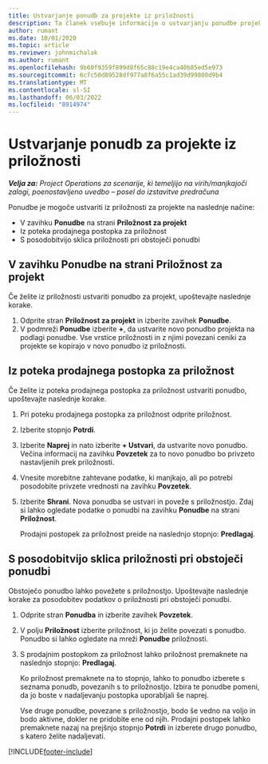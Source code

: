 ```yaml
---
title: Ustvarjanje ponudb za projekte iz priložnosti
description: Ta članek vsebuje informacije o ustvarjanju ponudbe projekta iz priložnosti.
author: rumant
ms.date: 10/01/2020
ms.topic: article
ms.reviewer: johnmichalak
ms.author: rumant
ms.openlocfilehash: 9b60f9359f899d8f65c88c19e4ca40b85ed5e973
ms.sourcegitcommit: 6cfc50d89528df977a8f6a55c1ad39d99800d9b4
ms.translationtype: MT
ms.contentlocale: sl-SI
ms.lasthandoff: 06/03/2022
ms.locfileid: "8914974"
---
```

# <a name="create-project-quotes-from-opportunities"></a>Ustvarjanje ponudb za projekte iz priložnosti

_**Velja za:** Project Operations za scenarije, ki temeljijo na virih/manjkajoči zalogi, poenostavljeno uvedbo – posel do izstavitve predračuna_

Ponudbe je mogoče ustvariti iz priložnosti za projekte na naslednje načine:

- V zavihku **Ponudbe** na strani **Priložnost za projekt**
- Iz poteka prodajnega postopka za priložnost
- S posodobitvijo sklica priložnosti pri obstoječi ponudbi

## <a name="from-the-quotes-tab-of-the-project-opportunity-page"></a>V zavihku Ponudbe na strani Priložnost za projekt

Če želite iz priložnosti ustvariti ponudbo za projekt, upoštevajte naslednje korake.

1. Odprite stran **Priložnost za projekt** in izberite zavihek **Ponudbe**. 
2. V podmreži **Ponudbe** izberite **+**, da ustvarite novo ponudbo projekta na podlagi ponudbe. Vse vrstice priložnosti in z njimi povezani ceniki za projekte se kopirajo v novo ponudbo iz priložnosti.

## <a name="from-the-opportunity-sales-process-flow"></a>Iz poteka prodajnega postopka za priložnost

Če želite iz poteka prodajnega postopka za priložnost ustvariti ponudbo, upoštevajte naslednje korake.

1. Pri poteku prodajnega postopka za priložnost odprite priložnost.
2. Izberite stopnjo **Potrdi**. 
3. Izberite **Naprej** in nato izberite **+ Ustvari**, da ustvarite novo ponudbo. Večina informacij na zavihku **Povzetek** za to novo ponudbo bo privzeto nastavljenih prek priložnosti. 
4. Vnesite morebitne zahtevane podatke, ki manjkajo, ali po potrebi posodobite privzete vrednosti na zavihku **Povzetek**.
5. Izberite **Shrani**. Nova ponudba se ustvari in poveže s priložnostjo. Zdaj si lahko ogledate podatke o ponudbi na zavihku **Ponudbe** na strani **Priložnost**. 

   Prodajni postopek za priložnost preide na naslednjo stopnjo: **Predlagaj**.


## <a name="by-updating-the-opportunity-reference-on-an-existing-quote"></a>S posodobitvijo sklica priložnosti pri obstoječi ponudbi

Obstoječo ponudbo lahko povežete s priložnostjo. Upoštevajte naslednje korake za posodobitev podatkov o priložnosti pri obstoječi ponudbi.

1. Odprite stran **Ponudba** in izberite zavihek **Povzetek**.
2. V polju **Priložnost** izberite priložnost, ki jo želite povezati s ponudbo. Ponudbo si lahko ogledate na mreži **Ponudbe** priložnosti. 
3. S prodajnim postopkom za priložnost lahko priložnost premaknete na naslednjo stopnjo: **Predlagaj**. 

   Ko priložnost premaknete na to stopnjo, lahko to ponudbo izberete s seznama ponudb, povezanih s to priložnostjo. Izbira te ponudbe pomeni, da jo boste v nadaljevanju postopka uporabljali še naprej.

   Vse druge ponudbe, povezane s priložnostjo, bodo še vedno na voljo in bodo aktivne, dokler ne pridobite ene od njih. Prodajni postopek lahko premaknete nazaj na prejšnjo stopnjo **Potrdi** in izberete drugo ponudbo, s katero želite nadaljevati.


[!INCLUDE[footer-include](../includes/footer-banner.md)]